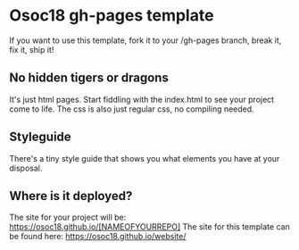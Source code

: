 # Osoc18 gh-pages template
If you want to use this template, fork it to your /gh-pages branch, break it, fix it, ship it!

## No hidden tigers or dragons
It's just html pages. Start fiddling with the index.html to see your project come to life.
The css is also just regular css, no compiling needed.

## Styleguide
There's a tiny style guide that shows you what elements you have at your disposal.

## Where is it deployed?
The site for your project will be: https://osoc18.github.io/[NAMEOFYOURREPO]
The site for this template can be found here: https://osoc18.github.io/website/
